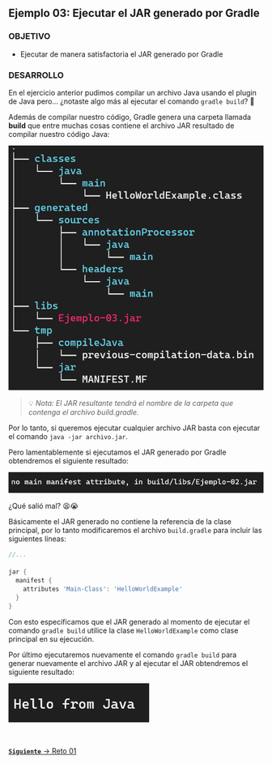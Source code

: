 ## Ejemplo 03: Ejecutar el JAR generado por Gradle

### OBJETIVO

- Ejecutar de manera satisfactoria el JAR generado por Gradle

### DESARROLLO

En el ejercicio anterior pudimos compilar un archivo Java usando el plugin de Java pero... ¿notaste algo más al ejecutar el comando `gradle build`? 🤔

Además de compilar nuestro código, Gradle genera una carpeta llamada **build** que entre muchas cosas contiene el archivo JAR resultado de compilar nuestro código Java:

![](img/ejercicio-03-tree.png)

> 💡 *Nota: El JAR resultante tendrá el nombre de la carpeta que contenga el archivo build.gradle.*

Por lo tanto, si queremos ejecutar cualquier archivo JAR basta con ejecutar el comando `java -jar archivo.jar`.

Pero lamentablemente si ejecutamos el JAR generado por Gradle obtendremos el siguiente resultado:

![](img/ejercicio-03-error.png)

¿Qué salió mal? 😫😭

Básicamente el JAR generado no contiene la referencia de la clase principal, por lo tanto modificaremos el archivo `build.gradle` para incluir las siguientes líneas:

```groovy
//...

jar {
  manifest {
    attributes 'Main-Class': 'HelloWorldExample'
  }
}
```

Con esto especificamos que el JAR generado al momento de ejecutar el comando `gradle build` utilice la clase `HelloWorldExample` como clase principal en su ejecución.

Por último ejecutaremos nuevamente el comando `gradle build` para generar nuevamente el archivo JAR y al ejecutar el JAR obtendremos el siguiente resultado:

![](img/ejercicio-03-hello.png)

<br>

[**`Siguiente`** -> Reto 01](../Reto-01/)